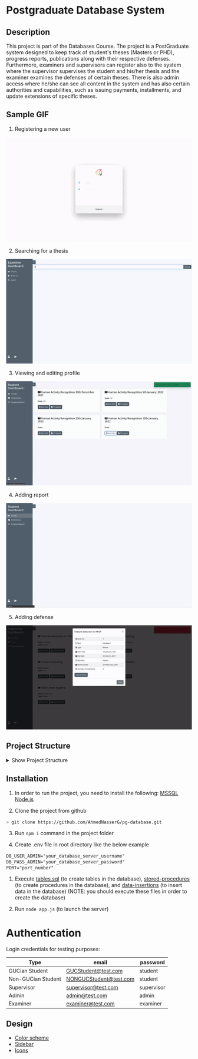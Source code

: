 # Postgraduate Database System

## Description
This project is part of the Databases Course. The project is a PostGraduate system designed to keep track of student's theses (Masters or PHD), progress reports, publications along with their respective defenses. Furthermore, examiners and supervisors can register also to the system where the supervisor supervises the student and his/her thesis and the examiner examines the defenses of certain theses. There is also admin access where he/she can see all content in the system and has also certain authorities and capabilities, such as issuing payments, installments, and update extensions of specific theses.

## Sample GIF
1) Registering a new user
   
![register](/gifs/register.gif)

2) Searching for a thesis

![search](/gifs/search.gif)

3) Viewing and editing profile

![profile](/gifs/profile.gif)

4) Adding report

![report](/gifs/report.gif)

5) Adding defense

![defense](/gifs/defense.gif)


## Project Structure
<details>
<summary>Show Project Structure</summary>
<p>

```
.
├── bin
│   └── www
├── database  
│   ├── db-design                   <- data base design
│   │   ├── csv
│   │   │   ├── pg.csv            
│   │   │   └── pg.txt
│   │   ├── diagram                 <- EERD 
│   │   │   ├── final.drawio.pdf
│   │   │   └── final.drawio.xml
│   │   └── schema                  <- database relational schema
│   │       ├── schema.pdf
│   │       └── schema.tex
│   └── scripts                     <- data base implementation
│       ├── data-insertion.sql
│       ├── procedures.sql
│       ├── tables.sql
│       └── ... 
├── app.js                          <- launch server           
├── package.json
├── package-lock.json
├── README.md
├── procedures                      <- handle database procedures using js
│   ├── adminProcedures.js
│   ├── examinerProcedures.js
│   ├── supervisorProcedures.js
│   └── ... 
├── public                          <- static files
│   ├── images
│   │   └── guc_logo.png
│   ├── scripts
│   │   └── supervisorTheses.js
│   └── stylesheets                 <- css
│       ├── style.css
│       ├── dashboard.css
│       ├── errorStyle.css
│       └── ...
├── routes
│   ├── register.js
│   ├── login.js
│   ├── admin.js
│   └── ... 
├── utilities
│   ├── auth.js
│   └── toast.js
└── views
    ├── login.ejs
    ├── register.ejs
    ├── dashboardFooter.ejs
    ├── dashboardHeader.ejs
    ├── admin
    │   ├── adminDashboard.ejs
    │   ├── theses.ejs
    │   ├── supervisors.ejs
    │   └── ... 
    ├── student
    │   ├── studentDashboard.ejs
    │   ├── courses.ejs
    │   ├── profile.ejs
    │   └── ...
    └── ... 

```
</p>
</details>  


## Installation

1) In order to run the project, you need to install the following:
[MSSQL](https://www.microsoft.com/en-us/sql-server/sql-server-downloads)
[Node.js](https://nodejs.org/en/download/)

2) Clone the project from github
```bash
> git clone https://github.com/AhmedNasserG/pg-database.git
```

3) Run `npm i` command in the project folder
   
4) Create .env file in root directory like the below example
```
DB_USER_ADMIN="your_database_server_username"
DB_PASS_ADMIN="your_database_server_password"
PORT="port_number"
```

1) Execute [tables.sql](/database/scripts/tables.sql) (to create tables in the database), [stored-procedures](/database/scripts/procedures.sql) (to create procedures in the database), and [data-insertions](/database/scripts/data-insertion.sql) (to insert data in the database) (NOTE: you should execute these files in order to create the database)
   
2) Run `node app.js` (to launch the server)

# Authentication

Login credentials for testing purposes:

| Type | email | password|
| ---| ------| -------|
|GUCian Student|GUCStudent@test.com|student|
|Non-GUCian Student|NONGUCStudent@test.com|student|
|Supervisor|supervisor@test.com|supervisor|
|Admin|admin@test.com|admin|
|Examiner|examiner@test.com|examiner|

## Design

- [Color scheme](https://colorhunt.co/palette/f0f5f9c9d6df52616b1e2022)
- [Sidebar](https://codepen.io/jainharshit/pen/bGBRyLP)
- [Icons](https://fontawesome.com/v5.15/icons?d=gallery&p=2&m=free)
